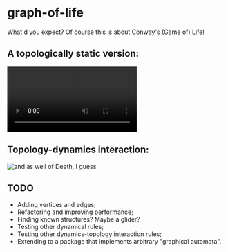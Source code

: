 # graph-of-life
What'd you expect? Of course this is about Conway's (Game of) Life!

## A topologically static version:

![](https://github.com/izzortsi/graph-of-life/blob/e6da112f015fbe24fad3d456093f838cba2b62de/frames/graphol_static.mp4)

## Topology-dynamics interaction:

![and as well of Death, I guess](https://github.com/izzortsi/graph-of-life/blob/e6da112f015fbe24fad3d456093f838cba2b62de/frames/graph_life2.gif "and as well of Death, I guess")


## TODO

- Adding vertices and edges;
- Refactoring and improving performance;
- Finding known structures? Maybe a glider?
- Testing other dynamical rules;
- Testing other dynamics-topology interaction rules;
- Extending to a package that implements arbitrary "graphical automata".
